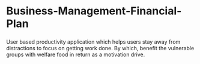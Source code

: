 # Business-Management-Financial-Plan


###  
User based productivity application which helps users stay away from distractions to focus on getting work
done. By which, benefit the vulnerable groups with welfare food in return as a motivation drive.

